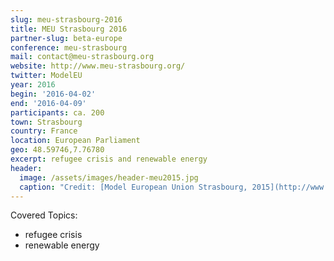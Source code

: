 ```yaml
---
slug: meu-strasbourg-2016
title: MEU Strasbourg 2016
partner-slug: beta-europe
conference: meu-strasbourg
mail: contact@meu-strasbourg.org
website: http://www.meu-strasbourg.org/
twitter: ModelEU
year: 2016
begin: '2016-04-02'
end: '2016-04-09'
participants: ca. 200
town: Strasbourg
country: France
location: European Parliament
geo: 48.59746,7.76780
excerpt: refugee crisis and renewable energy
header:
  image: /assets/images/header-meu2015.jpg
  caption: "Credit: [Model European Union Strasbourg, 2015](http://www.meu-strasbourg.org)"
---
```


Covered Topics:

- refugee crisis
- renewable energy
